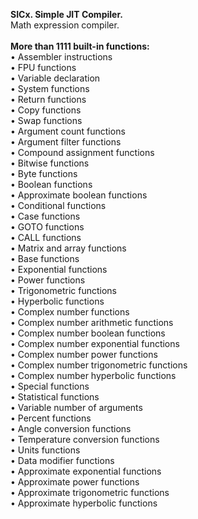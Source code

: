 **SICx. Simple JIT Compiler.**
<br>
Math expression compiler.
<br>
<br>
**More than 1111 built-in functions:**
<br>
• Assembler instructions
<br>
• FPU functions
<br>
• Variable declaration
<br>
• System functions
<br>
• Return functions
<br>
• Copy functions
<br>
• Swap functions
<br>
• Argument count functions
<br>
• Argument filter functions
<br>
• Compound assignment functions
<br>
• Bitwise functions
<br>
• Byte functions
<br>
• Boolean functions
<br>
• Approximate boolean functions
<br>
• Conditional functions
<br>
• Case functions
<br>
• GOTO functions
<br>
• CALL functions
<br>
• Matrix and array functions
<br>
• Base functions
<br>
• Exponential functions
<br>
• Power functions
<br>
• Trigonometric functions
<br>
• Hyperbolic functions
<br>
• Complex number functions
<br>
• Complex number arithmetic functions
<br>
• Complex number boolean functions
<br>
• Complex number exponential functions
<br>
• Complex number power functions
<br>
• Complex number trigonometric functions
<br>
• Complex number hyperbolic functions
<br>
• Special functions
<br>
• Statistical functions
<br>
• Variable number of arguments
<br>
• Percent functions
<br>
• Angle conversion functions
<br>
• Temperature conversion functions
<br>
• Units functions
<br>
• Data modifier functions
<br>
• Approximate exponential functions
<br>
• Approximate power functions
<br>
• Approximate trigonometric functions
<br>
• Approximate hyperbolic functions
<br>
